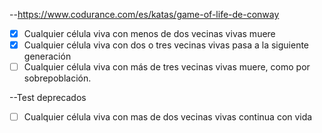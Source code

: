 --https://www.codurance.com/es/katas/game-of-life-de-conway

- [x] Cualquier célula viva con menos de dos vecinas vivas muere
- [X] Cualquier célula viva con dos o tres vecinas vivas pasa a la siguiente generación
- [ ] Cualquier célula viva con más de tres vecinas vivas muere, como por sobrepoblación.

--Test deprecados
- [ ] Cualquier célula viva con mas de dos vecinas vivas continua con vida